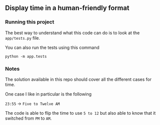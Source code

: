 ## Display time in a human-friendly format

### Running this project

The best way to understand what this code can do is to look at the `app/tests.py` file.

You can also run the tests using this command
```commandline
python -m app.tests
```

### Notes
The solution available in this repo should cover all the different cases for time.

One case I like in particular is the following

`23:55` -> `Five to Twelve AM`

The code is able to flip the time to use `5 to 12` but also able to know that
it switched from `PM` to `AM`.
